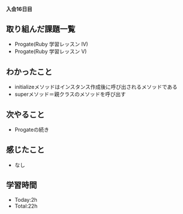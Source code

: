 #### 入会16日目
## 取り組んだ課題一覧
- Progate(Ruby 学習レッスン IV)
- Progate(Ruby 学習レッスン V)
## わかったこと
- initializeメソッドはインスタンス作成後に呼び出されるメソッドである
- superメソッド＝親クラスのメソッドを呼び出す
## 次やること
- Progateの続き
## 感じたこと
- なし
## 学習時間
- Today:2h
- Total:22h
